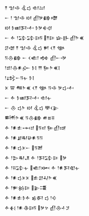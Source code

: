 <div class='block'>
<div class='line'>𒈫 𒈠𒈾 𒆬𒌓 𒊕𒁺</div>
<div class='line'>𒀸 𒁹 𒈠𒈾 𒊭 𒌷𒃻𒂵𒈩</div>
<div class='line'>𒊭 𒊩𒀜𒁕𒋾 𒊩𒃻𒄯𒋼</div>
<div class='line'>𒀸 𒅆 𒁹𒁉𒁉𒅀 𒈫𒄿 𒇽𒃲𒌷𒈨𒌍</div>
<div class='line'>𒆪𒌝 𒈫 𒈠𒈾 𒆬𒌓 𒂍 𒌋𒈫 𒀲</div>
<div class='line'>𒀀𒊮𒂵 𒀸 𒌋𒅗 𒂔 𒌷𒀸𒋩</div>
<div class='line'>𒁹𒄥𒁲𒀭𒅎 𒊩𒋙 𒐈 𒌉𒈨𒌍𒋙</div>
<div class='line'>𒁹𒃶𒀸𒀀𒉡 𒊩𒋙</div>
<div class='line'>𒉽 𒐌 𒍣𒈨𒌍 𒌋𒈫 𒀲 𒀀𒈾 𒃻𒌓𒋾</div>
<div class='line'>𒀸 𒅆 𒊩𒀜𒁕𒋾 𒊕𒉡</div>
<div class='line'>𒀸 𒊮 𒌓𒈨 𒊭 𒆬𒌓 𒋧𒌋𒉌</div>
<div class='line'>𒌦𒈨𒌍 𒀀𒊮𒂵 𒌑𒊺𒍝</div>
<div class='line'>𒅆 𒁹𒀭𒉺𒆰𒄑 𒀀𒁀 𒌉𒌷𒀏</div>
<div class='line'>𒅆 𒁹𒀭𒋗𒊑𒄩𒀭𒀀𒀀</div>
<div class='line'>𒅆 𒁹𒀭𒌓𒉽𒀸 𒀀𒍪</div>
<div class='line'>𒅆 𒁹𒆕𒊑𒂗 𒅆 𒁹𒁕𒁉𒄿 𒃻</div>
<div class='line'>𒅆 𒁹𒍝𒁉𒉡 𒅗𒈲 𒅆 𒁹𒀭𒁕𒊏𒉡</div>
<div class='line'>𒅆 𒁹𒀭𒌓𒉽𒉽 𒉺𒇻𒄷𒈨𒌍</div>
<div class='line'>𒅆 𒁹𒊓𒄒𒄿 𒉌𒃮</div>
<div class='line'>𒅆 𒁹𒀭𒉺𒊩𒅆 𒌗𒀳 𒌓 𒁹𒄰</div>
<div class='line'>𒅆𒈬 𒁹𒀭𒆠𒅀 𒃻𒆳 𒌷𒁲𒈦𒋡</div>
</div>